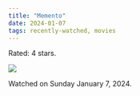 ```yaml
---
title: "Memento"
date: 2024-01-07
tags: recently-watched, movies
---
```

Rated: 4 stars.

 <p><img src="https://a.ltrbxd.com/resized/sm/upload/v1/3q/s4/aa/memento-0-600-0-900-crop.jpg?v=80f0732247"/></p> <p>Watched on Sunday January 7, 2024.</p>